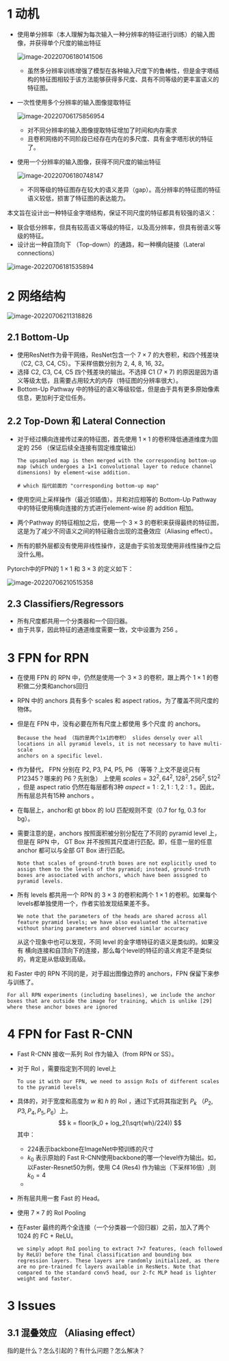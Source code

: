 # 1 动机

+ 使用单分辨率（本人理解为每次输入一种分辨率的特征进行训练）的输入图像，并获得单个尺度的输出特征

  ![image-20220706180141506](imgs/image-20220706180141506.png)

  + 虽然多分辨率训练增强了模型在各种输入尺度下的鲁棒性，但是金字塔结构的特征图相较于该方法能够获得多尺度、具有不同等级的更丰富语义的特征图。

+ 一次性使用多个分辨率的输入图像提取特征

  ![image-20220706175856954](imgs/image-20220706175856954.png)

  + 对不同分辨率的输入图像提取特征增加了时间和内存需求
  + 且卷积网络的不同阶段已经存在内在的多尺度、具有金字塔形状的特征了。

+ 使用一个分辨率的输入图像，获得不同尺度的输出特征

  ![image-20220706180748147](imgs/image-20220706180748147.png)

  + 不同等级的特征图存在较大的语义差异（gap）。高分辨率的特征图的特征语义较低，损害了特征图的表达能力。



本文旨在设计出一种特征金字塔结构，保证不同尺度的特征都具有较强的语义：

+ 联合低分辨率，但具有较高语义等级的特征，以及高分辨率，但具有弱语义等级的特征。
+ 设计出一种自顶向下 （Top-down）的通路，和一种横向链接（Lateral connections）

![image-20220706181535894](imgs/image-20220706181535894.png)



# 2 网络结构

![image-20220706211318826](imgs/image-20220706211318826.png)

## 2.1 Bottom-Up

+ 使用ResNet作为骨干网络，ResNet包含一个 $7 \times 7$ 的大卷积，和四个残差块（C2, C3, C4, C5）。下采样倍数分别为 2, 4, 8, 16, 32。
+ 选择 C2, C3, C4, C5 四个残差块的输出。不选择  C1 ($7 \times 7$) 的原因是因为语义等级太低，且需要占用较大的内存（特征图的分辨率很大）。
+ Bottom-Up Pathway 中的特征的语义等级较低，但是由于具有更多原始像素信息，更加利于定位任务。

## 2.2 Top-Down 和 Lateral Connection

+ 对于经过横向连接传过来的特征图，首先使用 $1\times 1$ 的卷积降低通道维度为固定的 256 （保证后续全连接有固定维度输出）

  ```
  The upsampled map is then merged with the corresponding bottom-up map (which undergoes a 1×1 convolutional layer to reduce channel dimensions) by element-wise addition.
  
  # which 指代前面的 "corresponding bottom-up map"
  ```

+ 使用空间上采样操作（最近邻插值）。并和对应相等的 Bottom-Up Pathway 中的特征使用横向连接的方式进行element-wise 的 addition 相加。

+ 两个Pathway 的特征相加之后，使用一个 $3\times 3$ 的卷积来获得最终的特征图，这是为了减少不同语义之间的特征融合出现的混叠效应（Aliasing effect）。

+ 所有的额外层都没有使用非线性操作，这是由于实验发现使用非线性操作之后没什么用。

Pytorch中的FPN的 $1 \times 1$ 和 $3 \times 3$ 的定义如下：

![image-20220706210515358](imgs/image-20220706210515358.png)



## 2.3 Classifiers/Regressors

+ 所有尺度都共用一个分类器和一个回归器。
+ 由于共享，因此特征的通道维度需要一致，文中设置为 256 。



# 3 FPN for RPN

+ 在使用 FPN 的 RPN 中，仍然是使用一个 $3 \times 3$ 的卷积，跟上两个 $1 \times 1$ 的卷积做二分类和anchors回归

+ RPN 中的 anchors 具有多个 scales 和 aspect ratios，为了覆盖不同尺度的物体。

+ 但是在 FPN 中，没有必要在所有尺度上都使用 多个尺度 的 anchors。

  ```
  Because the head （指的是两个1x1的卷积） slides densely over all locations in all pyramid levels, it is not necessary to have multi-scale
  anchors on a specific level.
  ```

  

+ 作为替代， FPN 分别在 P2, P3, P4, P5, P6 （等等？上文不是说只有 P12345？哪来的 P6？先别急） 上使用 $scales = {32^2, 64^2, 128^2, 256^2, 512^2}$ ，但是 aspect ratio 仍然在每层都有3种 $aspect = {1:2, 1:1, 2:1}$ 。因此，所有层总共有15种 anchors 。

+ 在每层上，anchor和 gt bbox 的 IoU 匹配规则不变（0.7 for fg, 0.3 for bg）。

+ 需要注意的是，anchors 按照面积被分别分配在了不同的 pyramid level 上，但是在 RPN 中， GT Box 并不按照其尺度进行匹配。即，任意一层的任意 anchor 都可以与全部 GT Box 进行匹配。

  ```
  Note that scales of ground-truth boxes are not explicitly used to assign them to the levels of the pyramid; instead, ground-truth boxes are associated with anchors, which have been assigned to pyramid levels.
  ```

  

+ 所有 levels 都共用一个 RPN 的 $3 \times 3$ 的卷积和两个 $1 \times 1$ 的卷积。如果每个levels都单独使用一个，作者实验发现结果差不多。

  ```
  We note that the parameters of the heads are shared across all feature pyramid levels; we have also evaluated the alternative without sharing parameters and observed similar accuracy
  ```

  从这个现象中也可以发现，不同 level 的金字塔特征的语义是类似的。如果没有 横向连接和自顶向下的连接，那么每个level的特征的语义肯定不是类似的，肯定是从低级到高级。

  

和 Faster 中的 RPN 不同的是，对于超出图像边界的 anchors，FPN 保留下来参与训练了。

```
For all RPN experiments (including baselines), we include the anchor boxes that are outside the image for training, which is unlike [29] where these anchor boxes are ignored
```

  

# 4 FPN for Fast R-CNN

+ Fast R-CNN 接收一系列 RoI 作为输入（from RPN or SS）。

+ 对于 RoI ，需要指定到不同的 level上

  ```
  To use it with our FPN, we need to assign RoIs of different scales to the pyramid levels
  ```

  

+ 具体的，对于宽度和高度为 $w$ 和 $h$ 的 RoI ，通过下式将其指定到 $P_k$ （$P_2, P3, P_4, P_5, P_6$）上。
  $$
  k = floor(k_0 + log_2(\sqrt{wh}/224))
  $$
  其中：

  + 224表示backbone在ImageNet中预训练的尺寸
  + $k_0$ 表示原始的 Fast R-CNN使用backbone的哪一个level作为输出。如，以Faster-Resnet50为例，使用 C4 (Res4) 作为输出（下采样16倍）,则 $k_0 = 4$ 
  + 

+ 所有层共用一套 Fast 的 Head。

+ 使用 $7 \times 7$ 的 RoI Pooling

+ 在Faster 最终的两个全连接（一个分类器一个回归器）之前，加入了两个 $1024$ 的 FC + ReLU。

  ```
  we simply adopt RoI pooling to extract 7×7 features, (each followed by ReLU) before the final classification and bounding box regression layers. These layers are randomly initialized, as there are no pre-trained fc layers available in ResNets. Note that compared to the standard conv5 head, our 2-fc MLP head is lighter weight and faster.
  ```

  

# 3 Issues

## 3.1 混叠效应 （Aliasing effect）

指的是什么？怎么引起的？有什么问题？怎么解决？

